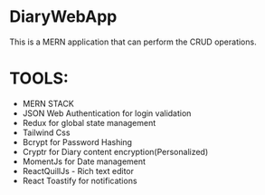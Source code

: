 # DiaryWebApp
This is a MERN application that can perform the CRUD operations.

<h1>TOOLS:</h1>
<ul> 
<li>MERN STACK</li>
<li>JSON Web Authentication for login validation</li>
<li> Redux for global state management</li>
<li> Tailwind Css</li>
<li> Bcrypt for Password Hashing</li>
<li> Cryptr for Diary content encryption(Personalized)</li>
<li> MomentJs for Date management</li>
<li> ReactQuillJs - Rich text editor</li>
<li> React Toastify for notifications</li>
</ul>
